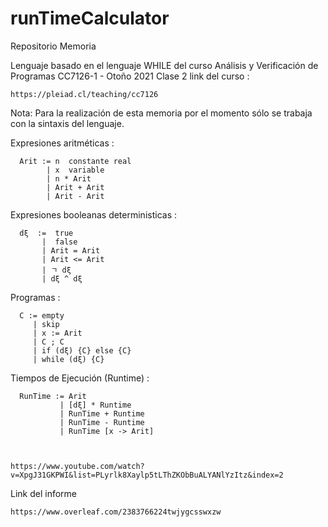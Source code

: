# runTimeCalculator
Repositorio Memoria 


Lenguaje basado en el lenguaje WHILE del curso Análisis y Verificación de Programas CC7126-1 - Otoño 2021 Clase 2
link del curso :

    https://pleiad.cl/teaching/cc7126

Nota: Para la realización de esta memoria por el momento sólo se trabaja con la sintaxis del lenguaje.

Expresiones aritméticas :

      Arit := n  constante real
            | x  variable
            | n * Arit
            | Arit + Arit 
            | Arit - Arit 

Expresiones booleanas deterministicas :
        
      dξ  :=  true 
           |  false 
           | Arit = Arit 
           | Arit <= Arit 
           | ㄱ dξ
           | dξ ^ dξ


Programas :

      C := empty
         | skip
         | x := Arit
         | C ; C 
         | if (dξ) {C} else {C}
         | while (dξ) {C}

Tiempos de Ejecución (Runtime) :

      RunTime := Arit
               | [dξ] * Runtime
               | RunTime + Runtime
               | RunTime - Runtime
               | RunTime [x -> Arit]



    https://www.youtube.com/watch?v=XpgJ31GKPWI&list=PLyrlk8Xaylp5tLThZKObBuALYANlYzItz&index=2 

Link del informe 

    https://www.overleaf.com/2383766224twjygcsswxzw
